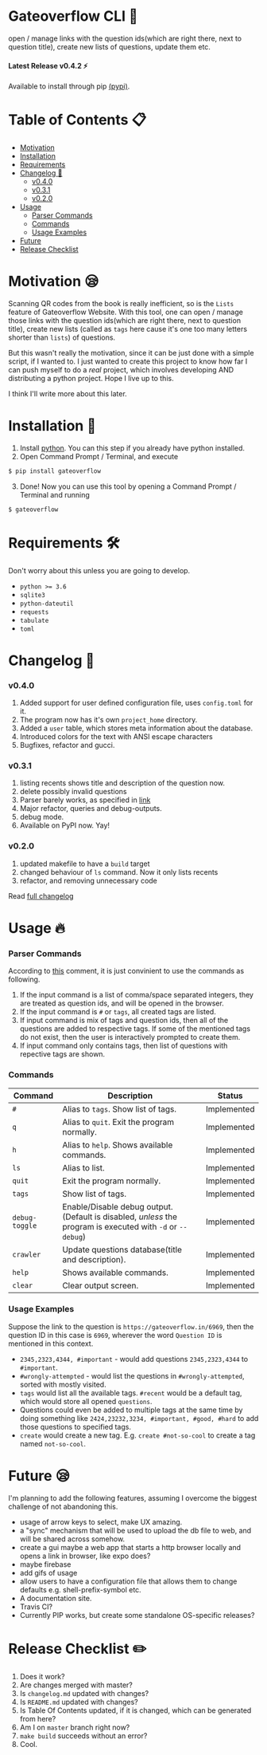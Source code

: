 # Gateoverflow CLI :tada:

open / manage links with the question ids(which are right there, next to question title), create new lists of questions, update them etc.

#### Latest Release v0.4.2 :zap:

Available to install through pip [(pypi)](https://pypi.org/project/gateoverflow).

# Table of Contents :clipboard:

- [Motivation](#motivation--sleepy-)
- [Installation](#installation--rocket-)
- [Requirements](#requirements--hammer-and-wrench-)
- [Changelog :pencil:](#changelog--pencil-)
  - [v0.4.0](#v040)
  - [v0.3.1](#v031)
  - [v0.2.0](#v020)
- [Usage](#usage--fire-)
  - [Parser Commands](#parser-commands)
  - [Commands](#commands)
  - [Usage Examples](#usage-examples)
- [Future](#future--sleepy-)
- [Release Checklist](#release-checklist--pencil2-)

# Motivation :sleepy:

Scanning QR codes from the book is really inefficient, so is the `Lists` feature of Gateoverflow Website.
With this tool, one can open / manage those links with the question ids(which are right there, next to question title), create new lists (called as `tags` here cause it's one too many letters shorter than `lists`) of questions.

But this wasn't really the motivation, since it can be just done with a simple script, if I wanted to.
I just wanted to create this project to know how far I can push myself to do a _real_ project, which involves developing AND distributing a python project. Hope I live up to this.

I think I'll write more about this later.

# Installation :rocket:

1. Install [python](https://www.python.org/downloads/). You can this step if you already have python installed.
2. Open Command Prompt / Terminal, and execute

```sh
$ pip install gateoverflow
```

3. Done! Now you can use this tool by opening a Command Prompt / Terminal and running

```sh
$ gateoverflow
```

# Requirements :hammer_and_wrench:

Don't worry about this unless you are going to develop.

- `python >= 3.6`
- `sqlite3`
- `python-dateutil`
- `requests`
- `tabulate`
- `toml`

# Changelog :pencil:

### v0.4.0

1. Added support for user defined configuration file, uses `config.toml` for it.
2. The program now has it's own `project_home` directory.
3. Added a `user` table, which stores meta information about the database.
4. Introduced colors for the text with ANSI escape characters
5. Bugfixes, refactor and gucci.

### v0.3.1

1. listing recents shows title and description of the question now.
2. delete possibly invalid questions
3. Parser barely works, as specified in [link](###parser-commands)
4. Major refactor, queries and debug-outputs.
5. debug mode.
6. Available on PyPI now. Yay!

### v0.2.0

1. updated makefile to have a `build` target
2. changed behaviour of `ls` command. Now it only lists recents
3. refactor, and removing unnecessary code

Read [full changelog](./changelog.md)

# Usage :fire:

### Parser Commands

According to [this](https://github.com/toxdes/opengate/issues/4#issuecomment-612046118) comment, it is just convinient to use the commands as following.

1. If the input command is a list of comma/space separated integers, they are treated as question ids, and will be opened in the browser.
2. If the input command is `#` or `tags`, all created tags are listed.
3. If input command is mix of tags and question ids, then all of the questions are added to respective tags. If some of the mentioned tags do not exist, then the user is interactively prompted to create them.
4. If input command only contains tags, then list of questions with repective tags are shown.

### Commands

| Command        | Description                                                                                                | Status      |
| -------------- | ---------------------------------------------------------------------------------------------------------- | ----------- |
| `#`            | Alias to `tags`. Show list of tags.                                                                        | Implemented |
| `q`            | Alias to `quit`. Exit the program normally.                                                                | Implemented |
| `h`            | Alias to `help`. Shows available commands.                                                                 | Implemented |
| `ls`           | Alias to list.                                                                                             | Implemented |
| `quit`         | Exit the program normally.                                                                                 | Implemented |
| `tags`         | Show list of tags.                                                                                         | Implemented |
| `debug-toggle` | Enable/Disable debug output.(Default is disabled, _unless_ the program is executed with `-d` or `--debug`) | Implemented |
| `crawler`      | Update questions database(title and description).                                                          | Implemented |
| `help`         | Shows available commands.                                                                                  | Implemented |
| `clear`        | Clear output screen.                                                                                       | Implemented |

### Usage Examples

Suppose the link to the question is `https://gateoverflow.in/6969`, then the question ID in this case is `6969`, wherever the word `Question ID` is mentioned in this context.

- `2345,2323,4344, #important` - would add questions `2345,2323,4344` to `#important`.
- `#wrongly-attempted` - would list the questions in `#wrongly-attempted`, sorted with mostly visited.
- `tags` would list all the available tags. `#recent` would be a default tag, which would store all opened `questions`.
- Questions could even be added to multiple tags at the same time by doing something like `2424,23232,3234, #important, #good, #hard` to add those questions to specified tags.
- `create` would create a new tag. E.g. `create #not-so-cool` to create a tag named `not-so-cool`.

# Future :sleepy:

I'm planning to add the following features, assuming I overcome the biggest challenge of not abandoning this.

- usage of arrow keys to select, make UX amazing.
- a "sync" mechanism that will be used to upload the db file to web, and will be shared across somehow.
- create a gui maybe a web app that starts a http browser locally and opens a link in browser, like expo does?
- maybe firebase
- add gifs of usage
- allow users to have a configuration file that allows them to change defaults e.g. shell-prefix-symbol etc.
- A documentation site.
- Travis CI?
- Currently PIP works, but create some standalone OS-specific releases?

# Release Checklist :pencil2:

1. Does it work?
2. Are changes merged with master?
3. Is `changelog.md` updated with changes?
4. Is `README.md` updated with changes?
5. Is Table Of Contents updated, if it is changed, which can be generated from here?
6. Am I on `master` branch right now?
7. `make build` succeeds without an error?
8. Cool.
